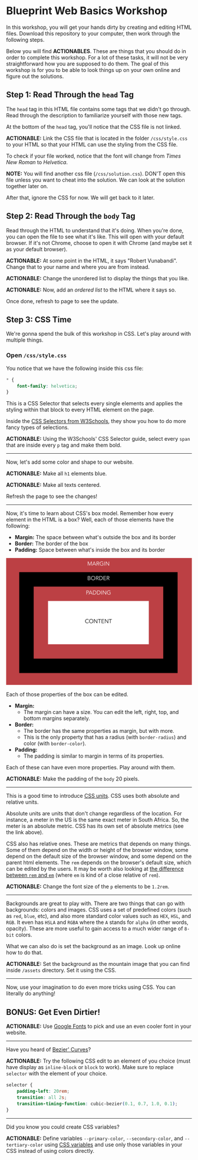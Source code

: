 # Blueprint Web Basics Workshop

In this workshop, you will get your hands dirty by creating and editing HTML files. Download this repository to your computer, then work through the following steps.

Below you will find **ACTIONABLES**. These are things that you should do in order to complete this workshop. For a lot of these tasks, it will not be very straightforward how you are supposed to do them. The goal of this workshop is for you to be able to look things up on your own online and figure out the solutions. 

## **Step 1:** Read Through the `head` Tag

The `head` tag in this HTML file contains some tags that we didn't go through. Read through the description to familiarize yourself with those new tags.

At the bottom of the `head` tag, you'll notice that the CSS file is not linked. 

**ACTIONABLE:** Link the CSS file that is located in the folder `/css/style.css` to your HTML so that your HTML can use the styling from the CSS file.

To check if your file worked, notice that the font will change from *Times New Roman* to *Helvetica*.

**NOTE:** You will find another css file (`/css/solution.css`). DON'T open this file unless you want to cheat into the solution. We can look at the solution together later on. 

After that, ignore the CSS for now. We will get back to it later.

## **Step 2:** Read Through the `body` Tag

Read through the HTML to understand that it's doing. When you're done, you can open the file to see what it's like. This will open with your default browser. If it's not Chrome, choose to open it with Chrome (and maybe set it as your default browser).

**ACTIONABLE:** At some point in the HTML, it says "Robert Vunabandi". Change that to your name and where you are from instead.

**ACTIONABLE:** Change the unordered list to display the things that you like.

**ACTIONABLE:** Now, add an *ordered list* to the HTML where it says so.

Once done, refresh to page to see the update.

## **Step 3:** CSS Time

We're gonna spend the bulk of this workshop in CSS. Let's play around with multiple things.

### Open `/css/style.css`

You notice that we have the following inside this css file:

```css
* {
	font-family: helvetica;
}

```

This is a CSS Selector that selects every single elements and applies the styling within that block to every HTML element on the page. 

Inside the [CSS Selectors from W3Schools](https://www.w3schools.com/cssref/css_selectors.asp), they show you how to do more fancy types of selections. 

**ACTIONABLE:** Using the W3Schools' CSS Selector guide, select every `span` that are inside every `p` tag and make them bold. 

---

Now, let's add some color and shape to our website.

**ACTIONABLE:** Make all `h1` elements blue.

**ACTIONABLE:** Make all texts centered.

Refresh the page to see the changes!

---

Now, it's time to learn about CSS's box model. Remember how every element in the HTML is a box? Well, each of those elements have the following:

- **Margin:** The space between what's outside the box and its border
- **Border:** The border of the box
- **Padding:** Space between what's inside the box and its border

![CSS Box Model](./assets/css-box-model.png)

Each of those properties of the box can be edited.

- **Margin:** 
  - The margin can have a size. 
  You can edit the left, right, top, and bottom margins separately.
- **Border:** 
  - The border has the same properties as margin, but with more.
  - This is the only property that has a radius (with `border-radius`) and color (with `border-color`).
- **Padding:** 
  - The padding is similar to margin in terms of its properties.

Each of these can have even more properties. Play around with them.

**ACTIONABLE:** Make the padding of the `body` 20 pixels.

--- 

This is a good time to introduce [CSS units](https://www.w3schools.com/cssref/css_units.asp). CSS uses both absolute and relative units. 

Absolute units are units that don't change regardless of the location. For instance, a meter in the US is the same exact meter in South Africa. So, the meter is an absolute metric. CSS has its own set of absolute metrics (see the link above).

CSS also has relative ones. These are metrics that depends on many things. Some of them depend on the width or height of the browser window, some depend on the default size of the browser window, and some depend on the parent html elements. The `rem` depends on the browser's default size, which can be edited by the users. It may be worth also looking at [the difference between `rem` and `em`](https://j.eremy.net/confused-about-rem-and-em/) (where `em` is kind of a close relative of `rem`).

**ACTIONABLE:** Change the font size of the `p` elements to be `1.2rem`.

---

Backgrounds are great to play with. There are two things that can go with backgrounds: colors and images. CSS uses a set of predefined colors (such as `red`, `blue`, etc), and also more standard color values such as `HEX`, `HSL`, and `RGB`. It even has `HSLA` and `RGBA` where the `A` stands for `alpha` (in other words, opacity). These are more useful to gain access to a much wider range of `8-bit` colors. 

What we can also do is set the background as an image. Look up online how to do that.

**ACTIONABLE:** Set the background as the mountain image that you can find inside `/assets` directory. Set it using the CSS. 

--- 

Now, use your imagination to do even more tricks using CSS. You can literally do anything!


## **BONUS:** Get Even Dirtier!

**ACTIONABLE:** Use [Google Fonts](https://fonts.google.com/) to pick and use an even cooler font in your website. 

---

Have you heard of [Bezier' Curves](https://en.wikipedia.org/wiki/B%C3%A9zier_curve)?

**ACTIONABLE:** Try the following CSS edit to an element of you choice (must have display as `inline-block` or `block` to work). Make sure to replace `selector` with the element of your choice.

```css
selector {
	padding-left: 20rem;
	transition: all 2s;
	transition-timing-function: cubic-bezier(0.1, 0.7, 1.0, 0.1);
}
```

---

Did you know you could create CSS variables? 

**ACTIONABLE:** Define variables `--primary-color`, `--secondary-color`, and `--tertiary-color` using [CSS variables](https://developer.mozilla.org/en-US/docs/Web/CSS/Using_CSS_variables) and use only those variables in your CSS instead of using colors directly. 
